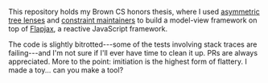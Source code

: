 This repository holds my Brown CS honors thesis, where I used
[asymmetric tree lenses](http://www.cis.upenn.edu/~bcpierce/papers/lenses-toplas-final.pdf)
and
[constraint maintainers](http://citeseerx.ist.psu.edu/viewdoc/download?doi=10.1.1.47.3250&rep=rep1&type=pdf)
to build a model-view framework on top of
[Flapjax](http://flapjax-lang.org), a reactive JavaScript framework.

The code is slightly bitrotted---some of the tests involving stack
traces are failing---and I'm not sure if I'll ever have time to clean
it up. PRs are always appreciated. More to the point: imitiation is
the highest form of flattery. I made a toy... can you make a tool?
